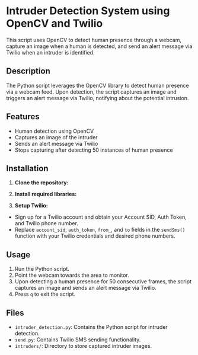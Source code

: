 # Intruder Detection System using OpenCV and Twilio

This script uses OpenCV to detect human presence through a webcam, capture an image when a human is detected, and send an alert message via Twilio when an intruder is identified.

## Description

The Python script leverages the OpenCV library to detect human presence via a webcam feed. Upon detection, the script captures an image and triggers an alert message via Twilio, notifying about the potential intrusion.

## Features

- Human detection using OpenCV
- Captures an image of the intruder
- Sends an alert message via Twilio
- Stops capturing after detecting 50 instances of human presence

## Installation

1. **Clone the repository:**

2. **Install required libraries:**

3. **Setup Twilio:**
- Sign up for a Twilio account and obtain your Account SID, Auth Token, and Twilio phone number.
- Replace `account_sid`, `auth_token`, `from_`, and `to` fields in the `sendSms()` function with your Twilio credentials and desired phone numbers.

## Usage

1. Run the Python script.
2. Point the webcam towards the area to monitor.
3. Upon detecting a human presence for 50 consecutive frames, the script captures an image and sends an alert message via Twilio.
4. Press `q` to exit the script.

## Files

- `intruder_detection.py`: Contains the Python script for intruder detection.
- `send.py`: Contains Twilio SMS sending functionality.
- `intruders/`: Directory to store captured intruder images.


